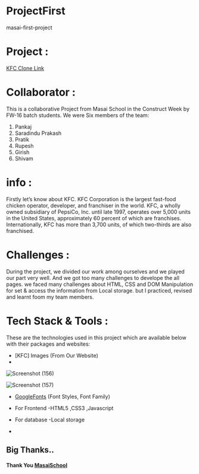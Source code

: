 # ProjectFirst
masai-first-project
# Project :
<a href="https://polite-lamington-faa8d2.netlify.app/">KFC Clone Link</a>
# Collaborator :
This is a collaborative Project from Masai School in the Construct Week by FW-16 batch students. We were Six members of the team:
1. Pankaj
2. Saradindu Prakash 
3. Pratik
4. Rupesh
5. Girish
6. Shivam

# info :
Firstly let’s know about KFC. KFC Corporation is the largest fast-food chicken operator, developer, and franchiser in the world. KFC, a wholly owned subsidiary of PepsiCo, Inc. until late 1997, operates over 5,000 units in the United States, approximately 60 percent of which are franchises. Internationally, KFC has more than 3,700 units, of which two-thirds are also franchised.

# Challenges :
During the project, we divided our work among ourselves and we played our part very well. And we got too many challenges to develope the all pages. we faced many challenges about HTML, CSS and DOM Manipulation for set & access the information from Local storage. but I practiced, revised and learnt foom my team members.

# Tech Stack & Tools :
These are the technologies used in this project which are available below with their packages and websites:

* [KFC] Images (From Our Website) 
* 
![Screenshot (156)](https://user-images.githubusercontent.com/99641288/171843057-6bf12c27-db8a-46eb-9bf4-3282c1d2687e.png)

![Screenshot (157)](https://user-images.githubusercontent.com/99641288/171844219-98859748-a2ca-4614-94b0-6af332c85251.png)

* [GoogleFonts](https://fonts.google.com/ "home") (Font Styles, Font Family)

* For Frontend -HTML5 ,CSS3 ,Javascript

* For database -Local storage
* 
## Big Thanks..
#### Thank You [MasaiSchool](https://www.masaischool.com/ "home") 
